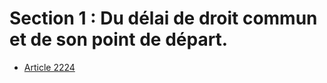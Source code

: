 # Section 1 : Du délai de droit commun et de son point de départ.

- [Article 2224](article-2224.md)
